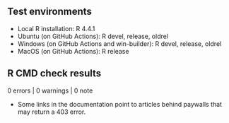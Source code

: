 ## Test environments

* Local R installation: R 4.4.1
* Ubuntu (on GitHub Actions): R devel, release, oldrel
* Windows (on GitHub Actions and win-builder): R devel, release, oldrel
* MacOS (on GitHub Actions): R release

## R CMD check results

0 errors | 0 warnings | 0 note

* Some links in the documentation point to articles behind paywalls that may return a 403 error.
